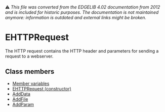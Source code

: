 :warning: _This file was converted from the EDGELIB 4.02 documentation from 2012 and is included for historic purposes. The documentation is not maintained anymore: information is outdated and external links might be broken._

# EHTTPRequest

The HTTP request contains the HTTP header and parameters for sending a request to a webserver.

## Class members
* [Member variables](ehttprequest_member_variables.md)
* [EHTTPRequest (constructor)](ehttprequest_ehttprequest_constructor.md)
* [AddData](ehttprequest_adddata.md)
* [AddFile](ehttprequest_addfile.md)
* [AddParam](ehttprequest_addparam.md)

